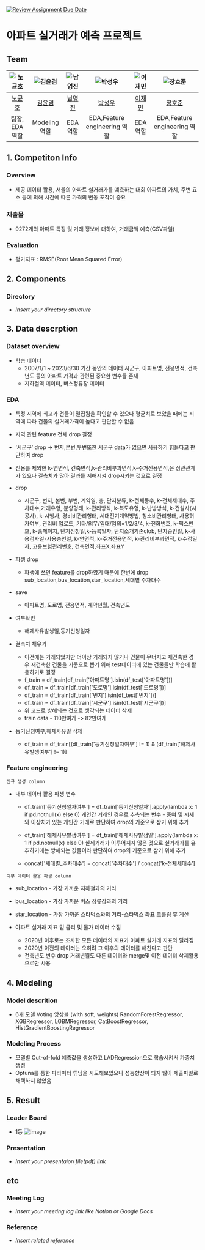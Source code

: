 [![Review Assignment Due Date](https://classroom.github.com/assets/deadline-readme-button-24ddc0f5d75046c5622901739e7c5dd533143b0c8e959d652212380cedb1ea36.svg)](https://classroom.github.com/a/g6ZC_OOE)
# 아파트 실거래가 예측 프로젝트

## Team

| ![노균호](https://avatars.githubusercontent.com/u/156163982?v=4) | ![김윤겸](https://avatars.githubusercontent.com/u/156163982?v=4) | ![남영진](https://avatars.githubusercontent.com/u/156163982?v=4) | ![박성우](https://avatars.githubusercontent.com/u/156163982?v=4) | ![이재민](https://avatars.githubusercontent.com/u/156163982?v=4) | ![장호준](https://github.com/UpstageAILab/upstage-ml-regression-06/assets/91465574/1aa26568-ce73-4cde-b696-564b3843fa08) |
| :--------------------------------------------------------------: | :--------------------------------------------------------------: | :--------------------------------------------------------------: | :--------------------------------------------------------------: | :--------------------------------------------------------------: | :--------------------------------------------------------------: |
|            [노균호](https://github.com/UpstageAILab)             |            [김윤겸](https://github.com/UpstageAILab)             |            [남영진](https://github.com/UpstageAILab)             |            [박성우](https://github.com/UpstageAILab)             |            [이재민](https://github.com/UpstageAILab)             |            [장호준](https://github.com/UpstageAILab)             |
|                            팀장, EDA 역할                             |                            Modeling 역할                             |                            EDA 역할                             |                            EDA,Feature engineering 역할                             |                            EDA 역할                             |                            EDA,Feature engineering 역할                             |

## 1. Competiton Info

### Overview

- 제공 데이터 활용, 서울의 아파트 실거래가를 예측하는 대회
아파트의 가치, 주변 요소 등에 의해 시간에 따른 가격의 변동 포착이 중요


### 제출물

- 9272개의 아파트 특징 및 거래 정보에 대하여, 거래금액 예측(CSV파일)

### Evaluation

- 평가지표 : RMSE(Root Mean Squared Error)

## 2. Components

### Directory

- _Insert your directory structure_

## 3. Data descrption

### Dataset overview

- 학습 데이터
  - 2007/1/1 ~ 2023/6/30 기간 동안의 데이터
시군구, 아파트명, 전용면적, 건축년도 등의 아파트 가격과 관련된 중요한 변수들 존재 
  - 지하철역 데이터, 버스정류장 데이터


### EDA
- 특정 지역에 최고가 건물이 밀집됨을 확인할 수 있으나 평균치로 보았을 때에는 지역에 따라 건물의 실거래가격이 높다고 판단할 수 없음
- 지역 관련 feature 전체 drop 결정
- ‘시군구’ drop ->  번지,본번,부번또한 시군구 data가 없으면 사용하기 힘들다고 판단하여 drop
- 전용를 제외한 k-연면적, 건축면적,k-관리비부과면적,k-주거전용면적,은 상관관계가 있으나 결측치가 많아 결과를 저해시켜 drop시키는 것으로 결정
- drop
  - 시군구, 번지, 본번, 부번, 계약일, 층, 단지분류, k-전체동수, k-전체세대수, 주차대수,거래유형, 분양형태, k-관리방식, k-복도유형, k-난방방식, k-건설사(시공사), k-시행사, 경비비관리형태, 세대전기계약방법, 청소비관리형태, 사용허가여부, 관리비 업로드, 기타/의무/임대/임의=1/2/3/4, k-전화번호, k-팩스번호, k-홈페이지, 단지신청일,k-등록일자, 단지소개기존clob, 단지승인일, k-사용검사일-사용승인일, k-연면적, k-주거전용면적, 
k-관리비부과면적, k-수정일자, 고용보험관리번호, 건축면적,좌표X,좌표Y  

- 파생 drop
  -  파생에 쓰인 feature를 drop하였기 때문에 한번에 drop
sub_location,bus_location,star_location,세대별 주차대수

- save
  - 아파트명, 도로명, 전용면적, 계약년월, 건축년도

- 여부확인
  - 해제사유발생일,등기신청일자

- 결측치 채우기
  - 이전에는 거래되었지만 더이상 거래되지 않거나 건물이 무너지고 재건축한 경우 재건축한 건물을 기준으로 뽑기 위해 test데이터에 있는  건물들만 학습에 활용하기로 결정
  - f_train = df_train[df_train['아파트명'].isin(df_test['아파트명'])]
  - df_train = df_train[df_train['도로명'].isin(df_test['도로명'])]
  - df_train = df_train[df_train['번지'].isin(df_test['번지'])]
  - df_train = df_train[df_train['시군구'].isin(df_test['시군구'])]
  - 위 코드로 방해되는 것으로 생각되는 데이터 삭제
  - train data - 110만여개 -> 82만여개

- 등기신청여부,해제사유일 삭제
  - df_train = df_train[(df_train['등기신청일자여부'] != 1) & (df_train['해제사유발생여부'] != 1)]


### Feature engineering

`신규 생성 column `
- 내부 데이터 활용 파생 변수
    - df_train['등기신청일자여부'] = df_train['등기신청일자'].apply(lambda x: 1 if pd.notnull(x) else 0)
	개인간 거래인 경우로 추측되는 변수 - 증여 및 시세와 이상치가 있는 개인간 거래로 판단하여 drop의 기준으로 삼기 위해 추가

   - df_train['해제사유발생여부'] = df_train['해제사유발생일'].apply(lambda x: 1 if pd.notnull(x) else 0)
	실제거래가 이루어지지 않은 것으로 실거래가를 유추하기에는 방해되는 값들이라 판단하여 drop의 기준으로 삼기 위해 추가

    - concat['세대별_주차대수'] = concat['주차대수'] / concat['k-전체세대수’]

`외부 데이터 활용 파생 column`
- sub_location - 가장 가까운 지하철과의 거리
- bus_location - 가장 가까운 버스 정류장과의 거리
- star_location - 가장 가까운 스타벅스와의 거리-스타벅스 좌표 크롤링 후 계산

- 아파트 실거래 지표 밑 금리 및 물가 데이터 수집
  - 2020년 이후로는 조사한 모든 데이터의 지표가 아파트 실거래 지표와 달라짐
  - 2020년 이전의 데이터는 오히려 그 이후의 데이터를 해친다고 판단
  - 건축년도 변수 drop 거래년월도 다른 데이터와 merge및 이전 데이터 삭제활용으로만 사용

## 4. Modeling

### Model descrition

- 6개 모델 Voting 앙상블 (with soft, weights)
RandomForestRegressor, XGBRegressor, LGBMRegressor, CatBoostRegressor, HistGradientBoostingRegressor

### Modeling Process

- 모델별 Out-of-fold 예측값을 생성하고 LADRegression으로 학습시켜서 가중치 생성
- Optuna를 통한 파라미터 튜닝을 시도해보았으나 성능향상이 되지 않아 제출파일로 채택하지 않았음


## 5. Result

### Leader Board
- 1등
![image](https://github.com/devguno/Enefit/assets/130540234/07e3efc8-0a35-430e-ac78-a3add1b79990)



### Presentation

- _Insert your presentaion file(pdf) link_

## etc

### Meeting Log

- _Insert your meeting log link like Notion or Google Docs_

### Reference

- _Insert related reference_
